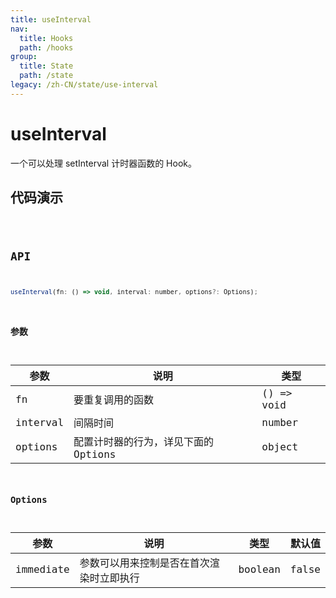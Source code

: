```yaml
---
title: useInterval
nav:
  title: Hooks
  path: /hooks
group:
  title: State
  path: /state
legacy: /zh-CN/state/use-interval
---
```


# useInterval

一个可以处理 setInterval 计时器函数的 Hook。

## 代码演示

<code src="./demo/demo1.tsx" />

## API

```javascript
useInterval(fn: () => void, interval: number, options?: Options);
```

### 参数

| 参数 | 说明 | 类型 |
|------|---------------------------|--------|
| fn   | 要重复调用的函数 | () => void |
| interval | 间隔时间 | number |
| options  | 配置计时器的行为，详见下面的 Options   | object  |


### Options

| 参数  | 说明 | 类型 | 默认值 |
|-------|--------------------------|--------|--------|
| immediate | 参数可以用来控制是否在首次渲染时立即执行 | boolean | false |
